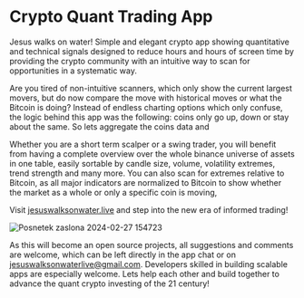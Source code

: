 # Crypto Quant Trading App

Jesus walks on water! Simple and elegant crypto app showing quantitative and technical signals designed to reduce hours and hours of screen time by
providing the crypto community with an intuitive way to scan for opportunities in a systematic way.

Are you tired of non-intuitive scanners, which only show the current largest movers, but do now compare the move with historical moves or what the Bitcoin is doing? Instead of endless charting options which only confuse, the logic behind this app was the following: coins only go up, down or stay about the same. So lets aggregate the coins data and 

Whether you are a short term scalper or a swing trader, you will benefit from having a complete overview over the whole binance universe of assets in one table, 
easily sortable by candle size, volume, volatility extremes, trend strength and many more. You can also scan for
extremes relative to Bitcoin, as all major indicators are normalized to Bitcoin to show whether the market as a whole or only a specific coin is moving,

Visit [jesuswalksonwater.live](https://jesuswalksonwater.live)  and step into the new era of informed trading!

![Posnetek zaslona 2024-02-27 154723](https://github.com/simonskok/crypto-trading-quant-app/assets/34587188/54e48b11-8b90-4dd0-86d5-b8d0bc81dd88)

As this will become an open source projects, all suggestions and comments are welcome, which can be left directly in the app chat or on jesuswalksonwaterlive@gmail.com. Developers skilled in building scalable apps are especially welcome. Lets help each other and build together to advance the quant crypto investing of the 21 century! 
